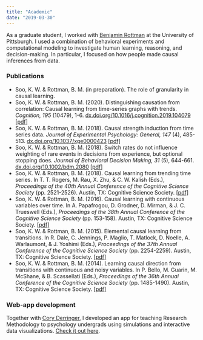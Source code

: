 ```yaml
---
title: "Academic"
date: "2019-03-30"
---
```


As a graduate student, I worked with [Benjamin Rottman](https://www.lrdc.pitt.edu/rottman/) at the University of Pittsburgh. I used a combination of behavioral experiments and computational modeling to investigate human learning, reasoning, and decision-making. In particular, I focused on how people made causal inferences from data.

### Publications

* Soo, K. W. & Rottman, B. M. (in preparation). The role of granularity in causal learning.
* Soo, K. W. & Rottman, B. M. (2020). Distinguishing causation from correlation: Causal learning from time-series graphs with trends. *Cognition, 195* (10479), 1-6. [dx.doi.org/10.1016/j.cognition.2019.104079](https://www.sciencedirect.com/science/article/pii/S0010027719302525?via%3Dihub) [[pdf]](/files/SooRottman_TimeSeriesGraphs.pdf)
* Soo, K. W. & Rottman, B. M. (2018). Causal strength induction from time series data. *Journal of Experimental Psychology: General, 147* (4), 485-513. [dx.doi.org/10.1037/xge0000423](https://dx.doi.org/10.1037/xge0000423) [[pdf]](/files/SooRottman_CausalInductionTimeSeries.pdf)
* Soo, K. W. & Rottman, B. M. (2018). Switch rates do not influence weighting of rare events in decisions from experience, but optional stopping does. *Journal of Behavioral Decision Making, 31* (5), 644-661. [dx.doi.org/10.1002/bdm.2080](https://dx.doi.org/10.1002/bdm.2080) [[pdf]](/files/SooRottman_SwitchRatesOptionalStopping.pdf)
* Soo, K. W. & Rottman, B. M. (2018). Causal learning from trending time series. In T. T. Rogers, M. Rau, X. Zhu, & C. W. Kalish (Eds.), *Proceedings of the 40th Annual Conference of the Cognitive Science Society* (pp. 2521-2526). Austin, TX: Cognitive Science Society. [[pdf]](/files/2018-cogsci.pdf)
* Soo, K. W. & Rottman, B. M. (2016). Causal learning with continuous variables over time. In A. Papafrogou, D. Grodner, D. Mirman, & J. C. Trueswell (Eds.), *Proceedings of the 38th Annual Conference of the Cognitive Science Society* (pp. 153-158). Austin, TX: Cognitive Science Society. [[pdf]](/files/2016-cogsci.pdf)
* Soo, K. W. & Rottman, B. M. (2015). Elemental causal learning from transitions. In R. Dale, C. Jennings, P. Maglio, T. Matlock, D. Noelle, A. Warlaumont, & J. Yoshimi (Eds.), *Proceedings of the 37th Annual Conference of the Cognitive Science Society* (pp. 2254-2259). Austin, TX: Cognitive Science Society. [[pdf]](/files/2015-cogsci.pdf)
* Soo, K. W. & Rottman, B. M. (2014). Learning causal direction from transitions with continuous and noisy variables. In P. Bello, M. Guarin, M. McShane, & B. Scassellati (Eds.), *Proceedings of the 36th Annual Conference of the Cognitive Science Society* (pp. 1485-1490). Austin, TX: Cognitive Science Society. [[pdf]](/files/2014-cogsci.pdf)

### Web-app development

Together with [Cory Derringer](https://coryderringer.com), I developed an app for teaching Research Methodology to psychology undergrads using simulations and interactive data visualizations. [Check it out here](https://research-methods-dojo.appspot.com/).